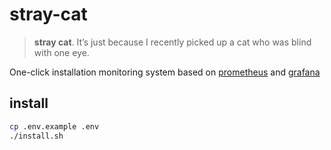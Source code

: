 # stray-cat

> **stray cat**. It’s just because I recently picked up a cat who was blind with one eye.

One-click installation monitoring system based on [prometheus](https://prometheus.io/) and [grafana](https://grafana.com/)

## install

```sh
cp .env.example .env
./install.sh
```

